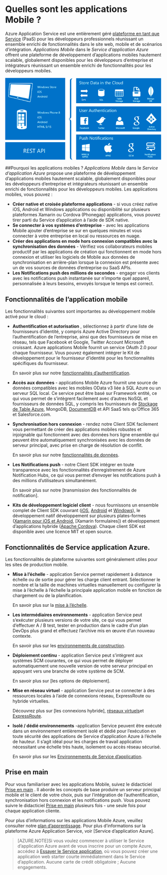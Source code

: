 <properties
    pageTitle="Quelles sont les applications Mobile"
    description="Découvrez quels sont les avantages application Service apporte à vos applications mobiles d’entreprise."
    services="app-service\mobile"
    documentationCenter=""
    authors="adrianhall"
    manager="yochayk"
    editor=""/>

<tags
    ms.service="app-service-mobile"
    ms.workload="na"
    ms.tgt_pltfrm="mobile-multiple"
    ms.devlang="na"
    ms.topic="hero-article"
    ms.date="10/01/2016"
    ms.author="adrianha"/>

# <a name="getting-started"> </a>Quelles sont les applications Mobile ?

Azure Application Service est une entièrement géré [plateforme en tant que Service](https://azure.microsoft.com/overview/what-is-paas/) (PaaS) pour les développeurs professionnels réunissant un ensemble enrichi de fonctionnalités dans le site web, mobile et de scénarios d’intégration. *Applications Mobile* dans le *Service d’application Azure* offrent une plateforme de développement d’applications mobiles hautement scalable, globalement disponibles pour les développeurs d’entreprise et intégrateurs réunissant un ensemble enrichi de fonctionnalités pour les développeurs mobiles.

![Applications mobiles](./media/app-service-mobile-value-prop/overview.png)

##<a name="why-mobile-apps"></a>Pourquoi les applications mobiles ?
*Applications Mobile* dans le *Service d’application Azure* propose une plateforme de développement d’applications mobiles hautement scalable, globalement disponibles pour les développeurs d’entreprise et intégrateurs réunissant un ensemble enrichi de fonctionnalités pour les développeurs mobiles. Les applications mobiles, vous pouvez :

- **Créer native et croisée plateforme applications** - si vous créez native iOS, Android et Windows applications ou disponibilité sur plusieurs plateformes Xamarin ou Cordova (Phonegap) applications, vous pouvez tirer parti du Service d’application à l’aide de SDK native.
- **Se connecter à vos systèmes d’entreprise** - avec les applications Mobile ajouter d’entreprise se sur en quelques minutes et vous connecter à votre entreprise en local ou ressources en nuage.
- **Créer des applications en mode hors connexion compatibles avec la synchronisation des données** - Vérifiez vos collaborateurs mobiles productif par les applications de création qui fonctionnent en mode hors connexion et utiliser les logiciels de Mobile aux données de synchronisation en arrière-plan lorsque la connexion est présente avec un de vos sources de données d’entreprise ou SaaS APIs.
- **Les Notifications push des millions de secondes** - engager vos clients avec les notifications push instantanée sur n’importe quel appareil, personnalisée à leurs besoins, envoyés lorsque le temps est correct.

## <a name="mobile-app-features"></a>Fonctionnalités de l’application mobile
Les fonctionnalités suivantes sont importantes au développement mobile activé pour le cloud :

- **Authentification et autorisation** , sélectionnez à partir d’une liste de fournisseurs d’identité, y compris Azure Active Directory pour l’authentification de l’entreprise, ainsi que des fournisseurs de mise en réseau, tels que Facebook et Google, Twitter Account Microsoft croissant.  Azure applications Mobile fournit un service OAuth 2.0 pour chaque fournisseur.  Vous pouvez également intégrer le Kit de développement pour le fournisseur d’identité pour les fonctionnalités spécifiques du fournisseur.

  En savoir plus sur notre [fonctionnalités d’authentification].

- **Accès aux données** - applications Mobile Azure fournit une source de données compatibles avec les mobiles OData v3 liée à SQL Azure ou un serveur SQL local.  Ce service peut être basé sur Framework entité, ce qui vous permet de s’intègrent facilement avec d’autres NoSQL et fournisseurs de données SQL, y compris les fournisseurs de [Stockage de Table Azure], MongoDB, [DocumentDB] et API SaaS tels qu’Office 365 et Salesforce.com.
- **Synchronisation hors connexion** - rendez notre Client SDK facilement vous permettant de créer des applications mobiles robustes et injoignable qui fonctionnent avec des données hors ligne ensemble qui peuvent être automatiquement synchronisées avec les données de serveur principal, avec prise en charge de résolution de conflit.

  En savoir plus sur notre [fonctionnalités de données].

- **Les Notifications push** - notre Client SDK intégrer en toute transparence avec les fonctionnalités d’enregistrement de Azure Notification Hubs, ce qui vous permet d’envoyer les notifications push à des millions d’utilisateurs simultanément.

  En savoir plus sur notre [transmission des fonctionnalités de notification].

- **Kits de développement logiciel client** - nous fournissons un ensemble complet de Client SDK couvrant ([iOS], [Android] et [Windows]), le développement natif développement sur plusieurs plates-formes ([Xamarin pour iOS et Android], [Xamarin formulaires]) et développement d’applications hybride ([Apache Cordova]).  Chaque client SDK est disponible avec une licence MIT et open source.

## <a name="azure-app-service-features"></a>Fonctionnalités de Service application Azure.
Les fonctionnalités de plateforme suivantes sont généralement utiles pour les sites de production mobile.

- **Mise à l’échelle** - application Service permet rapidement à distance échelle ou de sortie pour gérer les charge client entrant. Sélectionner le nombre et la taille de machines virtuelles manuellement ou configurer la mise à l’échelle à l’échelle la principale application mobile en fonction de chargement ou de la planification.

  En savoir plus sur la [mise à l’échelle].

- **Les intermédiaires environnements** - application Service peut s’exécuter plusieurs versions de votre site, ce qui vous permet d’effectuer A / B test, tester en production dans le cadre d’un plan DevOps plus grand et effectuez l’archive mis en œuvre d’un nouveau contexte.

  En savoir plus sur les [environnements de construction].

- **Déploiement continu** - application Service peut s’intègrent aux systèmes SCM courantes, ce qui vous permet de déployer automatiquement une nouvelle version de votre serveur principal en appuyant vers une branche de votre système de SCM.

  En savoir plus sur [les options de déploiement].

- **Mise en réseau virtuel** - application Service peut se connecter à des ressources locales à l’aide de connexions réseau, ExpressRoute ou hybride virtuelles.

  Découvrez plus sur [les connexions hybride], [réseaux virtuels]et [ExpressRoute].

- **Isolé / dédié environnements** -application Service peuvent être exécuté dans un environnement entièrement isolé et dédié pour l’exécution en toute sécurité des applications de Service d’application Azure à l’échelle de hauteur.  Il s’agit idéal pour les charges de travail application nécessitant une échelle très haute, isolement ou accès réseau sécurisé.

  En savoir plus sur les [Environnements de Service d’application].

## <a name="getting-started"></a>Prise en main ##
Pour vous familiariser avec les applications Mobile, suivez le didacticiel [Prise en main] .  Il aborde les concepts de base produire un serveur principal mobile et le client de votre choix, puis sur l’intégration de l’authentification, synchronisation hors connexion et les notifications push.  Vous pouvez suivre le didacticiel [Prise en main] plusieurs fois - une seule fois pour chaque application cliente.

Pour plus d’informations sur les applications Mobile Azure, veuillez consulter notre [plan d’apprentissage].
Pour plus d’informations sur la plateforme Azure Application Service, voir [Service d’application Azure].

>[AZURE.NOTE]Si vous voulez commencer à utiliser le Service d’application Azure avant de vous inscrire pour un compte Azure, accédez à [Essayer le Service application](https://tryappservice.azure.com/?appServiceName=mobile), où vous pouvez créer une application web starter courte immédiatement dans le Service d’application. Aucune carte de crédit obligatoire ; Aucune engagements.

<!-- URLs. -->
[Migrate your Mobile Service to App Service]: app-service-mobile-migrating-from-mobile-services.md
[Service application Azure]: ../app-service/app-service-value-prop-what-is.md
[Prise en main]: app-service-mobile-ios-get-started.md
[Stockage de Table Azure]: ../storage/storage-getting-started-guide.md
[DocumentDB]: ../documentdb/documentdb-get-started.md
[fonctionnalités d’authentification]: ./app-service-mobile-auth.md
[fonctionnalités de données]: ./app-service-mobile-offline-data-sync.md
[fonctionnalités de notification push]: ../notification-hubs/notification-hubs-push-notification-overview.md
[iOS]: ./app-service-mobile-ios-how-to-use-client-library.md
[Android]: ./app-service-mobile-android-how-to-use-client-library.md
[Windows]: ./app-service-mobile-dotnet-how-to-use-client-library.md
[Xamarin pour iOS et Android]: ./app-service-mobile-dotnet-how-to-use-client-library.md
[Formulaires Xamarin]: ./app-service-mobile-xamarin-forms-get-started.md
[Apache Cordova]: ./app-service-mobile-cordova-how-to-use-client-library.md
[mise à l’échelle]: ../app-service-web/web-sites-scale.md
[environnements de construction]: ../app-service-web/web-sites-staged-publishing.md
[options de déploiement]: ../app-service-web/web-sites-deploy.md
[connexions hybride]: ../app-service-web/web-sites-hybrid-connection-get-started.md
[réseaux virtuels]: ../app-service-web/web-sites-integrate-with-vnet.md
[ExpressRoute]: ../app-service-web/app-service-app-service-environment-network-configuration-expressroute.md
[Environnements de Service d’application]: ../app-service-web/app-service-app-service-environment-intro.md
[plan d’apprentissage]: https://azure.microsoft.com/en-us/documentation/learning-paths/appservice-mobileapps/
